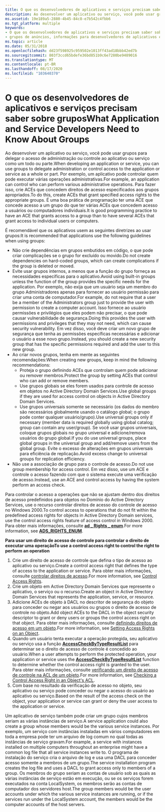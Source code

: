 ```yaml
---
title: O que os desenvolvedores de aplicativos e serviços precisam saber sobre grupos
description: Ao desenvolver um aplicativo ou serviço, você pode usar grupos para delegar o acesso de administração ou controle ao aplicativo ou serviço como um todo ou parte.
ms.assetid: 19e189a5-2880-4b45-84c8-e7b542c4fbb6
ms.tgt_platform: multiple
keywords:
- O que os desenvolvedores de aplicativos e serviços precisam saber sobre grupos
- grupos de anúncios, informações para desenvolvedores de aplicativos e serviços
ms.topic: article
ms.date: 05/31/2018
ms.openlocfilehash: dd23f598925c959502e1013ff43ad18bbb42ed7b
ms.sourcegitcommit: 803f3ccd65bdefe36bd851b9c6e7280be9489016
ms.translationtype: MT
ms.contentlocale: pt-BR
ms.lasthandoff: 08/17/2020
ms.locfileid: "103640370"
---
```

# <a name="what-application-and-service-developers-need-to-know-about-groups"></a><span data-ttu-id="121ed-105">O que os desenvolvedores de aplicativos e serviços precisam saber sobre grupos</span><span class="sxs-lookup"><span data-stu-id="121ed-105">What Application and Service Developers Need to Know About Groups</span></span>

<span data-ttu-id="121ed-106">Ao desenvolver um aplicativo ou serviço, você pode usar grupos para delegar o acesso de administração ou controle ao aplicativo ou serviço como um todo ou parte.</span><span class="sxs-lookup"><span data-stu-id="121ed-106">When developing an application or service, you can use groups to delegate administration or control access to the application or service as a whole or part.</span></span> <span data-ttu-id="121ed-107">Por exemplo, um aplicativo pode controlar quem pode executar várias operações administrativas.</span><span class="sxs-lookup"><span data-stu-id="121ed-107">For example, an application can control who can perform various administrative operations.</span></span> <span data-ttu-id="121ed-108">Para fazer isso, crie ACEs que concedem direitos de acesso especificados aos grupos apropriados.</span><span class="sxs-lookup"><span data-stu-id="121ed-108">To do this, create ACEs that grant specified access rights to the appropriate groups.</span></span> <span data-ttu-id="121ed-109">É uma boa prática de programação ter uma ACE que concede acesso a um grupo do que ter várias ACEs que concedem acesso a usuários ou computadores individuais.</span><span class="sxs-lookup"><span data-stu-id="121ed-109">It is good programming practice to have an ACE that grants access to a group than to have several ACEs that grant access to individual users or computers.</span></span>

<span data-ttu-id="121ed-110">É recomendável que os aplicativos usem as seguintes diretrizes ao usar grupos:</span><span class="sxs-lookup"><span data-stu-id="121ed-110">It is recommended that applications use the following guidelines when using groups:</span></span>

-   <span data-ttu-id="121ed-111">Não crie dependências em grupos embutidos em código, o que pode criar complicações se o grupo for excluído ou movido.</span><span class="sxs-lookup"><span data-stu-id="121ed-111">Do not create dependencies on hard-coded groups, which can create complications if the group is deleted or moved.</span></span>
-   <span data-ttu-id="121ed-112">Evite usar grupos internos, a menos que a função do grupo forneça as necessidades específicas para o aplicativo.</span><span class="sxs-lookup"><span data-stu-id="121ed-112">Avoid using built-in groups unless the function of the group provides the specific needs for the application.</span></span> <span data-ttu-id="121ed-113">Por exemplo, não exija que um usuário seja um membro do grupo Administradores apenas para fornecer ao usuário permissão para criar uma conta de computador.</span><span class="sxs-lookup"><span data-stu-id="121ed-113">For example, do not require that a user be a member of the Administrators group just to provide the user with permission to create a computer account.</span></span> <span data-ttu-id="121ed-114">Isso fornece ao usuário permissões e privilégios que eles podem não precisar, o que pode causar vulnerabilidade de segurança.</span><span class="sxs-lookup"><span data-stu-id="121ed-114">Doing this provides the user with permissions and privileges that they may not need, which can cause security vulnerability.</span></span> <span data-ttu-id="121ed-115">Em vez disso, você deve criar um novo grupo de segurança que tenha as permissões específicas necessárias e adicionar o usuário a esse novo grupo.</span><span class="sxs-lookup"><span data-stu-id="121ed-115">Instead, you should create a new security group that has the specific permissions required and add the user to this new group.</span></span>
-   <span data-ttu-id="121ed-116">Ao criar novos grupos, tenha em mente as seguintes recomendações:</span><span class="sxs-lookup"><span data-stu-id="121ed-116">When creating new groups, keep in mind the following recommendations:</span></span>
    -   <span data-ttu-id="121ed-117">Proteja o grupo definindo ACEs que controlam quem pode adicionar ou remover membros.</span><span class="sxs-lookup"><span data-stu-id="121ed-117">Protect the group by setting ACEs that control who can add or remove members.</span></span>
    -   <span data-ttu-id="121ed-118">Use grupos globais se eles forem usados para controle de acesso em objetos no Active Directory Domain Services.</span><span class="sxs-lookup"><span data-stu-id="121ed-118">Use global groups if they are used for access control on objects in Active Directory Domain Services.</span></span>
    -   <span data-ttu-id="121ed-119">Use grupos universais somente se necessário (os dados do membro são necessários globalmente usando o catálogo global; o grupo pode conter qualquer usuário/grupo).</span><span class="sxs-lookup"><span data-stu-id="121ed-119">Use universal groups only if necessary (member data is required globally using global catalog; group can contain any user/group).</span></span> <span data-ttu-id="121ed-120">Se você usar grupos universais, coloque grupos globais no grupo universal e adicione/remova usuários do grupo global.</span><span class="sxs-lookup"><span data-stu-id="121ed-120">If you do use universal groups, place global groups in the universal group and add/remove users from the global group.</span></span> <span data-ttu-id="121ed-121">Evite o excesso de alterações em grupos universais para eficiência de replicação.</span><span class="sxs-lookup"><span data-stu-id="121ed-121">Avoid excess change to universal groups for replication efficiency.</span></span>
-   <span data-ttu-id="121ed-122">Não use a associação de grupo para o controle de acesso.</span><span class="sxs-lookup"><span data-stu-id="121ed-122">Do not use group membership for access control.</span></span> <span data-ttu-id="121ed-123">Em vez disso, use um ACE e controle o acesso fazendo com que o sistema execute uma verificação de acesso.</span><span class="sxs-lookup"><span data-stu-id="121ed-123">Instead, use an ACE and control access by having the system perform an access check.</span></span>

<span data-ttu-id="121ed-124">Para controlar o acesso a operações que não se ajustam dentro dos direitos de acesso predefinidos para objetos no Domínio do Active Directory Services, use o recurso controlar direitos de acesso do controle de acesso no Windows 2000.</span><span class="sxs-lookup"><span data-stu-id="121ed-124">To control access to operations that do not fit within the predefined access rights for objects in Active Directory Domain services, use the control access rights feature of access control in Windows 2000.</span></span> <span data-ttu-id="121ed-125">Para obter mais informações, consulte [**ad \_ Rights \_ enum**](/windows/win32/api/iads/ne-iads-ads_rights_enum).</span><span class="sxs-lookup"><span data-stu-id="121ed-125">For more information, see [**ADS\_RIGHTS\_ENUM**](/windows/win32/api/iads/ne-iads-ads_rights_enum).</span></span>

<span data-ttu-id="121ed-126">**Para usar um direito de acesso de controle para controlar o direito de executar uma operação**</span><span class="sxs-lookup"><span data-stu-id="121ed-126">**To use a control access right to control the right to perform an operation**</span></span>

1.  <span data-ttu-id="121ed-127">Crie um direito de acesso de controle que defina o tipo de acesso ao aplicativo ou serviço.</span><span class="sxs-lookup"><span data-stu-id="121ed-127">Create a control access right that defines the type of access to the application or service.</span></span> <span data-ttu-id="121ed-128">Para obter mais informações, consulte [controlar direitos de acesso](control-access-rights.md).</span><span class="sxs-lookup"><span data-stu-id="121ed-128">For more information, see [Control Access Rights](control-access-rights.md).</span></span>
2.  <span data-ttu-id="121ed-129">Crie um objeto em Active Directory Domain Services que represente o aplicativo, o serviço ou o recurso.</span><span class="sxs-lookup"><span data-stu-id="121ed-129">Create an object in Active Directory Domain Services that represents the application, service, or resource.</span></span>
3.  <span data-ttu-id="121ed-130">Adicione ACEs de objeto à DACL no descritor de segurança do objeto para conceder ou negar aos usuários ou grupos o direito de acesso de controle no objeto.</span><span class="sxs-lookup"><span data-stu-id="121ed-130">Add object ACEs to the DACL in the object security descriptor to grant or deny users or groups the control access right on that object.</span></span> <span data-ttu-id="121ed-131">Para obter mais informações, consulte [definindo direitos de acesso em um objeto](setting-access-rights-on-an-object.md).</span><span class="sxs-lookup"><span data-stu-id="121ed-131">For more information, see [Setting Access Rights on an Object](setting-access-rights-on-an-object.md).</span></span>
4.  <span data-ttu-id="121ed-132">Quando um usuário tenta executar a operação protegida, seu aplicativo ou serviço usa a função [**AccessCheckByTypeResultList**](/windows/desktop/api/securitybaseapi/nf-securitybaseapi-accesscheckbytyperesultlist) para determinar se o direito de acesso de controle é concedido ao usuário.</span><span class="sxs-lookup"><span data-stu-id="121ed-132">When a user attempts to perform the protected operation, your application or service uses the [**AccessCheckByTypeResultList**](/windows/desktop/api/securitybaseapi/nf-securitybaseapi-accesscheckbytyperesultlist) function to determine whether the control access right is granted to the user.</span></span> <span data-ttu-id="121ed-133">Para obter mais informações, consulte [verificando um direito de acesso de controle na ACL de um objeto](checking-a-control-access-right-in-an-objectampaposs-acl.md).</span><span class="sxs-lookup"><span data-stu-id="121ed-133">For more information, see [Checking a Control Access Right in an Object's ACL](checking-a-control-access-right-in-an-objectampaposs-acl.md).</span></span>
5.  <span data-ttu-id="121ed-134">Com base no resultado da verificação de acesso no objeto, seu aplicativo ou serviço pode conceder ou negar o acesso do usuário ao aplicativo ou serviço.</span><span class="sxs-lookup"><span data-stu-id="121ed-134">Based on the result of the access check on the object, your application or service can grant or deny the user access to the application or service.</span></span>

<span data-ttu-id="121ed-135">Um aplicativo de serviço também pode criar um grupo cujos membros seriam as várias instâncias de serviço.</span><span class="sxs-lookup"><span data-stu-id="121ed-135">A service application could also create a group whose members would be the various service instances.</span></span> <span data-ttu-id="121ed-136">Por exemplo, um serviço com instâncias instaladas em vários computadores em toda a empresa pode ter um arquivo de log comum no qual todas as instâncias de serviço gravam.</span><span class="sxs-lookup"><span data-stu-id="121ed-136">For example, a service with instances installed on multiple computers throughout an enterprise might have a common log file that all service instances write to.</span></span> <span data-ttu-id="121ed-137">O programa de instalação do serviço cria o arquivo de log e usa uma DACL para conceder acesso somente a membros de um grupo.</span><span class="sxs-lookup"><span data-stu-id="121ed-137">The service installation program creates the log file and uses a DACL to grant access only to members of a group.</span></span> <span data-ttu-id="121ed-138">Os membros do grupo seriam as contas de usuário sob as quais as várias instâncias de serviço estão em execução, ou se os serviços forem executados na conta LocalSystem, os membros serão as contas de computador dos servidores host.</span><span class="sxs-lookup"><span data-stu-id="121ed-138">The group members would be the user accounts under which the various service instances are running, or if the services run under the LocalSystem account, the members would be the computer accounts of the host servers.</span></span>

 

 